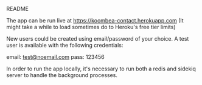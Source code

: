 README

The app can be run live at https://koombea-contact.herokuapp.com (It might take a while to load sometimes do to Heroku's free tier limits)

New users could be created using email/password of your choice. A test user is available with the following credentials:

email: test@noemail.com
pass: 123456

In order to run the app locally, it's necessary to run both a redis and sidekiq server to handle the background processes. 
